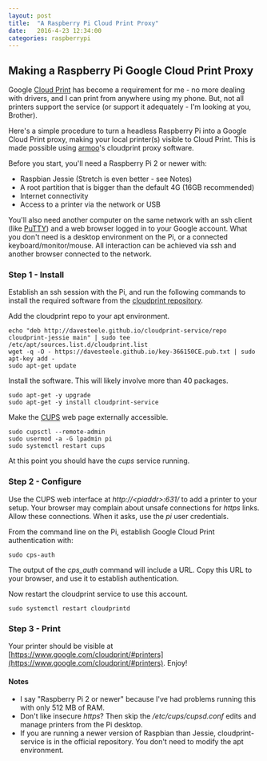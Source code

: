 ```yaml
---
layout: post
title:  "A Raspberry Pi Cloud Print Proxy"
date:   2016-4-23 12:34:00
categories: raspberrypi
---
```


## Making a Raspberry Pi Google Cloud Print Proxy

Google [Cloud Print](https://www.google.com/cloudprint/learn/) has become
a requirement for me - no more dealing
with drivers, and I can print from anywhere using my phone. But, not all
printers support the service (or support it adequately - I'm looking at you,
Brother).

Here's a simple procedure to turn a headless Raspberry Pi into a Google Cloud Print proxy, making
your local printer(s) visible to Cloud Print. This is made possible using
[armoo](https://github.com/armooo)'s cloudprint proxy software.

Before you start, you'll need a Raspberry Pi 2 or newer with:

* Raspbian Jessie (Stretch is even better - see Notes)
* A root partition that is bigger than the default 4G (16GB recommended)
* Internet connectivity
* Access to a printer via the network or USB

You'll also need another computer on the same network with an ssh client
(like [PuTTY](http://www.chiark.greenend.org.uk/~sgtatham/putty/)) and
a web browser logged in to your Google account. What you don't need is a
desktop environment on the Pi, or a connected
keyboard/monitor/mouse. All interaction can be achieved via ssh and
another browser connected to the network.

### Step 1 - Install

Establish an ssh session with the Pi, and run the following commands
to install the required software from the [cloudprint repository].

[cloudprint repository]: http://davesteele.github.io/cloudprint-service/

Add the cloudprint repo to your apt environment.

    echo "deb http://davesteele.github.io/cloudprint-service/repo cloudprint-jessie main" | sudo tee /etc/apt/sources.list.d/cloudprint.list
    wget -q -O - https://davesteele.github.io/key-366150CE.pub.txt | sudo apt-key add -
    sudo apt-get update

Install the software. This will likely involve more than 40 packages.

    sudo apt-get -y upgrade
    sudo apt-get -y install cloudprint-service

Make the [CUPS] web page externally accessible.

[CUPS]: https://www.cups.org/

    sudo cupsctl --remote-admin
    sudo usermod -a -G lpadmin pi
    sudo systemctl restart cups
    

At this point you should have the _cups_ service running.

### Step 2 - Configure

Use the CUPS web interface at _http&#58;//&lt;piaddr&gt;:631/_ to add a
printer to your setup. Your browser may complain about unsafe connections
for _https_ links. Allow these connections. When it asks, use the _pi_
user credentials.

From the command line on the Pi,
establish Google Cloud Print authentication
with:

    sudo cps-auth

The output of the _cps_auth_ command will include a URL. Copy this URL to your browser,
and use it to establish authentication. 

Now restart the cloudprint service to use this account.

    sudo systemctl restart cloudprintd

### Step 3 - Print

Your printer should be visible at [https://www.google.com/cloudprint/#printers](https://www.google.com/cloudprint/#printers). Enjoy!

#### Notes

* I say "Raspberry Pi 2 or newer" because I've had problems running this with only 
512 MB of RAM.
* Don't like insecure _https_? Then skip the _/etc/cups/cupsd.conf_ edits and
manage printers from the Pi desktop.
* If you are running a newer version of Raspbian than Jessie, cloudprint-service
is in the official repository. You don't need to modify the apt environment.

